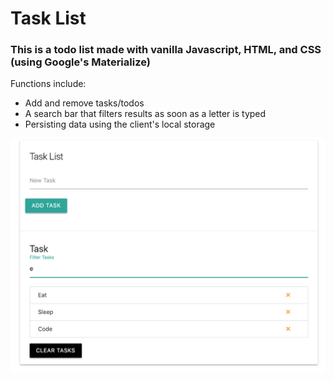 # Task List
### This is a todo list made with vanilla Javascript, HTML, and CSS (using Google's Materialize)

Functions include:
- Add and remove tasks/todos
- A search bar that filters results as soon as a letter is typed
- Persisting data using the client's local storage

![Screenshot](/assets/screenshot.png?raw=true)
